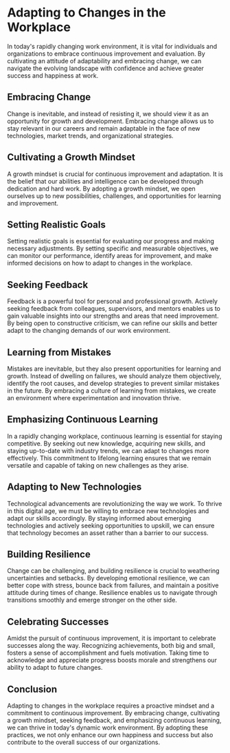 Adapting to Changes in the Workplace
======================================================================================

In today's rapidly changing work environment, it is vital for individuals and organizations to embrace continuous improvement and evaluation. By cultivating an attitude of adaptability and embracing change, we can navigate the evolving landscape with confidence and achieve greater success and happiness at work.

Embracing Change
----------------

Change is inevitable, and instead of resisting it, we should view it as an opportunity for growth and development. Embracing change allows us to stay relevant in our careers and remain adaptable in the face of new technologies, market trends, and organizational strategies.

Cultivating a Growth Mindset
----------------------------

A growth mindset is crucial for continuous improvement and adaptation. It is the belief that our abilities and intelligence can be developed through dedication and hard work. By adopting a growth mindset, we open ourselves up to new possibilities, challenges, and opportunities for learning and improvement.

Setting Realistic Goals
-----------------------

Setting realistic goals is essential for evaluating our progress and making necessary adjustments. By setting specific and measurable objectives, we can monitor our performance, identify areas for improvement, and make informed decisions on how to adapt to changes in the workplace.

Seeking Feedback
----------------

Feedback is a powerful tool for personal and professional growth. Actively seeking feedback from colleagues, supervisors, and mentors enables us to gain valuable insights into our strengths and areas that need improvement. By being open to constructive criticism, we can refine our skills and better adapt to the changing demands of our work environment.

Learning from Mistakes
----------------------

Mistakes are inevitable, but they also present opportunities for learning and growth. Instead of dwelling on failures, we should analyze them objectively, identify the root causes, and develop strategies to prevent similar mistakes in the future. By embracing a culture of learning from mistakes, we create an environment where experimentation and innovation thrive.

Emphasizing Continuous Learning
-------------------------------

In a rapidly changing workplace, continuous learning is essential for staying competitive. By seeking out new knowledge, acquiring new skills, and staying up-to-date with industry trends, we can adapt to changes more effectively. This commitment to lifelong learning ensures that we remain versatile and capable of taking on new challenges as they arise.

Adapting to New Technologies
----------------------------

Technological advancements are revolutionizing the way we work. To thrive in this digital age, we must be willing to embrace new technologies and adapt our skills accordingly. By staying informed about emerging technologies and actively seeking opportunities to upskill, we can ensure that technology becomes an asset rather than a barrier to our success.

Building Resilience
-------------------

Change can be challenging, and building resilience is crucial to weathering uncertainties and setbacks. By developing emotional resilience, we can better cope with stress, bounce back from failures, and maintain a positive attitude during times of change. Resilience enables us to navigate through transitions smoothly and emerge stronger on the other side.

Celebrating Successes
---------------------

Amidst the pursuit of continuous improvement, it is important to celebrate successes along the way. Recognizing achievements, both big and small, fosters a sense of accomplishment and fuels motivation. Taking time to acknowledge and appreciate progress boosts morale and strengthens our ability to adapt to future changes.

Conclusion
----------

Adapting to changes in the workplace requires a proactive mindset and a commitment to continuous improvement. By embracing change, cultivating a growth mindset, seeking feedback, and emphasizing continuous learning, we can thrive in today's dynamic work environment. By adopting these practices, we not only enhance our own happiness and success but also contribute to the overall success of our organizations.
